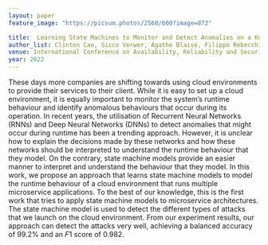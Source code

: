 ```yaml
---
layout: paper
feature_image: "https://picsum.photos/2560/600?image=872"

title:  Learning State Machines to Monitor and Detect Anomalies on a Kubernetes Cluster
author_list: Clinton Cao, Sicco Verwer, Agathe Blaise, Filippo Rebecchi
venue: International Conference on Availability, Reliability and Security (IWCSEC workshop)
year: 2022
---
```


These days more companies are shifting towards using cloud environments
to provide their services to their client. While it is easy
to set up a cloud environment, it is equally important to monitor
the system’s runtime behaviour and identify anomalous behaviours
that occur during its operation. In recent years, the utilisation
of Recurrent Neural Networks (RNNs) and Deep Neural
Networks (DNNs) to detect anomalies that might occur during runtime
has been a trending approach. However, it is unclear how to
explain the decisions made by these networks and how these networks
should be interpreted to understand the runtime behaviour
that they model. On the contrary, state machine models provide
an easier manner to interpret and understand the behaviour that
they model. In this work, we propose an approach that learns state
machine models to model the runtime behaviour of a cloud environment
that runs multiple microservice applications. To the best of our
knowledge, this is the first work that tries to apply state machine
models to microservice architectures. The state machine model is
used to detect the different types of attacks that we launch on the
cloud environment. From our experiment results, our approach can
detect the attacks very well, achieving a balanced accuracy of 99.2%
and an 𝐹1 score of 0.982.
